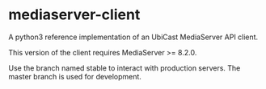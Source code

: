 # mediaserver-client

A python3 reference implementation of an UbiCast MediaServer API client.

This version of the client requires MediaServer >= 8.2.0.

Use the branch named stable to interact with production servers. The master branch is used for development.
